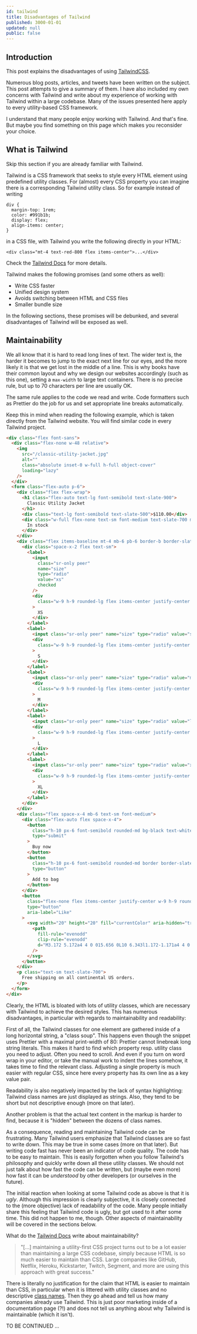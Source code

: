 ```yaml
---
id: tailwind
title: Disadvantages of Tailwind
published: 3000-01-01
updated: null
public: false
---
```


## Introduction

This post explains the disadvantages of using [TailwindCSS](https://tailwindcss.com/).

Numerous blog posts, articles, and tweets have been written on the subject.
This post attempts to give a summary of them. I have also included my own
concerns with Tailwind and write about my experience of working with
Tailwind within a large codebase. Many of the issues presented here apply to
every utility-based CSS framework.

I understand that many people enjoy working with Tailwind. And that's
fine. But maybe you find something on this page which makes you
reconsider your choice.

## What is Tailwind

Skip this section if you are already familiar with Tailwind.

Tailwind is a CSS framework that seeks to style every HTML element using predefined utility classes. For (almost) every CSS property you can
imagine there is a corresponding Tailwind utility class. So for example
instead of writing

```
div {
  margin-top: 1rem;
  color: #991b1b;
  display: flex;
  align-items: center;
}
```

in a CSS file, with Tailwind you write the following directly in your HTML:

```
<div class="mt-4 text-red-800 flex items-center">...</div>
```

Check the [Tailwind Docs](https://tailwindcss.com/docs) for more details.

Tailwind makes the following promises (and some others as well):

- Write CSS faster
- Unified design system
- Avoids switching between HTML and CSS files
- Smaller bundle size

In the following sections, these promises will be debunked, and several disadvantages of Tailwind will be exposed as well.

## Maintainability

We all know that it is hard to read long lines of text. The wider text is,
the harder it becomes to jump to the exact next line for our eyes, and the
more likely it is that we get lost in the middle of a line. This is why
books have their common layout and why we design our websites accordingly
(such as this one), setting a `max-width` to large text containers.
There is no precise rule, but up to 70 characters per line are usually OK.

The same rule applies to the code we read and write. Code formatters such as
Prettier do the job for us and set appropriate line breaks automatically.

Keep this in mind when reading the following example, which is taken
directly from the Tailwind website. You will find similar code in every
Tailwind project.

```HTML
<div class="flex font-sans">
  <div class="flex-none w-48 relative">
    <img
      src="/classic-utility-jacket.jpg"
      alt=""
      class="absolute inset-0 w-full h-full object-cover"
      loading="lazy"
    />
  </div>
  <form class="flex-auto p-6">
    <div class="flex flex-wrap">
      <h1 class="flex-auto text-lg font-semibold text-slate-900">
        Classic Utility Jacket
      </h1>
      <div class="text-lg font-semibold text-slate-500">$110.00</div>
      <div class="w-full flex-none text-sm font-medium text-slate-700 mt-2">
        In stock
      </div>
    </div>
    <div class="flex items-baseline mt-4 mb-6 pb-6 border-b border-slate-200">
      <div class="space-x-2 flex text-sm">
        <label>
          <input
            class="sr-only peer"
            name="size"
            type="radio"
            value="xs"
            checked
          />
          <div
            class="w-9 h-9 rounded-lg flex items-center justify-center text-slate-700 peer-checked:font-semibold peer-checked:bg-slate-900 peer-checked:text-white"
          >
            XS
          </div>
        </label>
        <label>
          <input class="sr-only peer" name="size" type="radio" value="s" />
          <div
            class="w-9 h-9 rounded-lg flex items-center justify-center text-slate-700 peer-checked:font-semibold peer-checked:bg-slate-900 peer-checked:text-white"
          >
            S
          </div>
        </label>
        <label>
          <input class="sr-only peer" name="size" type="radio" value="m" />
          <div
            class="w-9 h-9 rounded-lg flex items-center justify-center text-slate-700 peer-checked:font-semibold peer-checked:bg-slate-900 peer-checked:text-white"
          >
            M
          </div>
        </label>
        <label>
          <input class="sr-only peer" name="size" type="radio" value="l" />
          <div
            class="w-9 h-9 rounded-lg flex items-center justify-center text-slate-700 peer-checked:font-semibold peer-checked:bg-slate-900 peer-checked:text-white"
          >
            L
          </div>
        </label>
        <label>
          <input class="sr-only peer" name="size" type="radio" value="xl" />
          <div
            class="w-9 h-9 rounded-lg flex items-center justify-center text-slate-700 peer-checked:font-semibold peer-checked:bg-slate-900 peer-checked:text-white"
          >
            XL
          </div>
        </label>
      </div>
    </div>
    <div class="flex space-x-4 mb-6 text-sm font-medium">
      <div class="flex-auto flex space-x-4">
        <button
          class="h-10 px-6 font-semibold rounded-md bg-black text-white"
          type="submit"
        >
          Buy now
        </button>
        <button
          class="h-10 px-6 font-semibold rounded-md border border-slate-200 text-slate-900"
          type="button"
        >
          Add to bag
        </button>
      </div>
      <button
        class="flex-none flex items-center justify-center w-9 h-9 rounded-md text-slate-300 border border-slate-200"
        type="button"
        aria-label="Like"
      >
        <svg width="20" height="20" fill="currentColor" aria-hidden="true">
          <path
            fill-rule="evenodd"
            clip-rule="evenodd"
            d="M3.172 5.172a4 4 0 015.656 0L10 6.343l1.172-1.171a4 4 0 115.656 5.656L10 17.657l-6.828-6.829a4 4 0 010-5.656z"
          />
        </svg>
      </button>
    </div>
    <p class="text-sm text-slate-700">
      Free shipping on all continental US orders.
    </p>
  </form>
</div>
```

Clearly, the HTML is bloated with lots of utility classes, which are
necessary with Tailwind to achieve the desired styles. This has numerous
disadvantages, in particular with regards to maintainability and
readability:

First of all, the Tailwind classes for one element are gathered inside of a
long horizontal string, a "class soup". This happens even though the snippet
uses Prettier with a maximal print-width of 80: Prettier cannot linebreak
long string literals. This makes it hard to find which property resp.
utility class you need to adjust. Often you need to scroll. And even if you
turn on word wrap in your editor, or take the manual work to indent the
lines somehow, it takes time to find the relevant class. Adjusting a single
property is much easier with regular CSS, since here every property has its
own line as a key value pair.

Readability is also negatively impacted by the lack of syntax highlighting:
Tailwind class names are just displayed as strings. Also, they tend to be
short but not descriptive enough (more on that later).

Another problem is that the actual text content in the markup is harder to
find, because it is "hidden" between the dozens of class names.

As a consequence, reading and maintaining Tailwind code can be
frustrating. Many Tailwind users emphasize that Tailwind classes are so fast
to write down. This may be true in some cases (more on that later). But
writing code fast has never been an indicator of code quality. The code has
to be easy to maintain. This is easily forgotten when you follow Tailwind's
philosophy and quickly write down all these utility classes. We should not
just talk about how fast the code can be written, but (maybe even more) how
fast it can be
_understood_ by other developers (or ourselves in the future).

The initial reaction when looking at some Tailwind code as above is that it
is <i>ugly</i>. Although this impression is clearly subjective, it is
closely connected to the (more objective) lack of readability of the code.
Many people initially share this feeling that Tailwind code is ugly, but got
used to it after some time. This did not happen to me, though.
Other aspects of maintainability will be covered in the sections below.</p>

What do the [Tailwind Docs](https://tailwindcss.com/docs/utility-first) write about maintainability?

> "[...] maintaining a utility-first CSS project turns out to be a lot easier than maintaining a large CSS codebase, simply because HTML is so much easier to maintain than CSS. Large companies like GitHub, Netflix, Heroku, Kickstarter, Twitch, Segment, and more are using this approach with great success."

There is literally no justification for the claim that HTML is easier to
maintain than CSS, in particular when it is littered with utility classes
and no descriptive <a href="#class_names">class names</a>. Then they go
ahead and tell us how many companies already use Tailwind. This is just poor
marketing inside of a documentation page (?!) and does not tell us anything
about why Tailwind is maintainable (which it isn't).

TO BE CONTINUED ...
